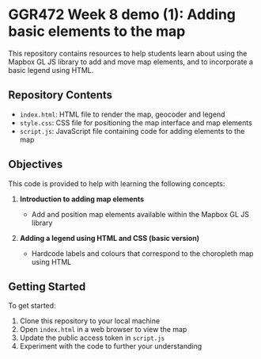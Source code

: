 # GGR472 Week 8 demo (1): Adding basic elements to the map

This repository contains resources to help students learn about using the Mapbox GL JS library to add and move map elements, and to incorporate a basic legend using HTML.

## Repository Contents

- `index.html`: HTML file to render the map, geocoder and legend
- `style.css`: CSS file for positioning the map interface and map elements
- `script.js`: JavaScript file containing code for adding elements to the map


## Objectives

This code is provided to help with learning the following concepts:

1. **Introduction to adding map elements**
   - Add and position map elements available within the Mapbox GL JS library

2. **Adding a legend using HTML and CSS (basic version)**
   - Hardcode labels and colours that correspond to the choropleth map using HTML
   

## Getting Started

To get started:

1. Clone this repository to your local machine
2. Open `index.html` in a web browser to view the map
3. Update the public access token in `script.js`
4. Experiment with the code to further your understanding
